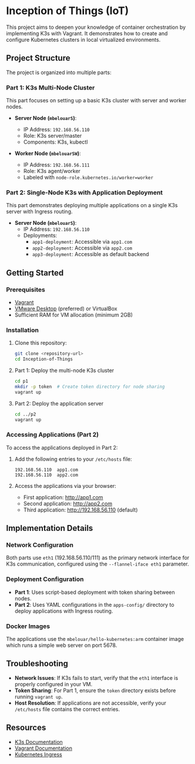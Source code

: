 # Inception of Things (IoT)

This project aims to deepen your knowledge of container orchestration by implementing K3s with Vagrant. It demonstrates how to create and configure Kubernetes clusters in local virtualized environments.

## Project Structure

The project is organized into multiple parts:

### Part 1: K3s Multi-Node Cluster

This part focuses on setting up a basic K3s cluster with server and worker nodes.

- **Server Node (`mbelouarS`)**:

  - IP Address: `192.168.56.110`
  - Role: K3s server/master
  - Components: K3s, kubectl

- **Worker Node (`mbelouarSW`)**:
  - IP Address: `192.168.56.111`
  - Role: K3s agent/worker
  - Labeled with `node-role.kubernetes.io/worker=worker`

### Part 2: Single-Node K3s with Application Deployment

This part demonstrates deploying multiple applications on a single K3s server with Ingress routing.

- **Server Node (`mbelouarS`)**:
  - IP Address: `192.168.56.110`
  - Deployments:
    - `app1-deployment`: Accessible via `app1.com`
    - `app2-deployment`: Accessible via `app2.com`
    - `app3-deployment`: Accessible as default backend

## Getting Started

### Prerequisites

- [Vagrant](https://www.vagrantup.com/downloads)
- [VMware Desktop](https://www.vmware.com/products/workstation-pro.html) (preferred) or VirtualBox
- Sufficient RAM for VM allocation (minimum 2GB)

### Installation

1. Clone this repository:

   ```bash
   git clone <repository-url>
   cd Inception-of-Things
   ```

2. Part 1: Deploy the multi-node K3s cluster

   ```bash
   cd p1
   mkdir -p token  # Create token directory for node sharing
   vagrant up
   ```

3. Part 2: Deploy the application server
   ```bash
   cd ../p2
   vagrant up
   ```

### Accessing Applications (Part 2)

To access the applications deployed in Part 2:

1. Add the following entries to your `/etc/hosts` file:

   ```
   192.168.56.110  app1.com
   192.168.56.110  app2.com
   ```

2. Access the applications via your browser:
   - First application: http://app1.com
   - Second application: http://app2.com
   - Third application: http://192.168.56.110 (default)

## Implementation Details

### Network Configuration

Both parts use `eth1` (192.168.56.110/111) as the primary network interface for K3s communication, configured using the `--flannel-iface eth1` parameter.

### Deployment Configuration

- **Part 1**: Uses script-based deployment with token sharing between nodes.
- **Part 2**: Uses YAML configurations in the `apps-config/` directory to deploy applications with Ingress routing.

### Docker Images

The applications use the `mbelouar/hello-kubernetes:arm` container image which runs a simple web server on port 5678.

## Troubleshooting

- **Network Issues**: If K3s fails to start, verify that the `eth1` interface is properly configured in your VM.
- **Token Sharing**: For Part 1, ensure the `token` directory exists before running `vagrant up`.
- **Host Resolution**: If applications are not accessible, verify your `/etc/hosts` file contains the correct entries.

## Resources

- [K3s Documentation](https://rancher.com/docs/k3s/latest/en/)
- [Vagrant Documentation](https://www.vagrantup.com/docs)
- [Kubernetes Ingress](https://kubernetes.io/docs/concepts/services-networking/ingress/)
